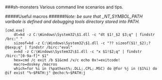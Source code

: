 ###sh-monsters
Various command line scenarios and tips.

#####Useful macros
######*Note: be sure that _NT_SYMBOL_PATH varibale is defined and debugging tools directory stored into PATH.*
```
[cmd.exe]
    dt=kd -z C:\Windows\System32\$1.dll -c "dt $1!_$2 $3;q" | findstr /brc:" "
    sizeof=kd -z C:\Windows\System32\$1.dll -c "?? sizeof($1!_$2);? @$exp;q" | findstr /birc:"eval"
    x=kd -z C:\Windows\System32\$1.dll -c "x $1!$2;q" | findstr /birc:"[0-9a-f]* $1"
    hex=cmd /c exit /b $1&cmd /v/c echo 0x!=exitcode!
    macro=doskey /macros
    which=for %i in (%pathext%;.DLL;.CPL;.MSC) do @for %j in ($1%i) do @if exist "%~$PATH:j" @echo:%~$PATH:j
```
